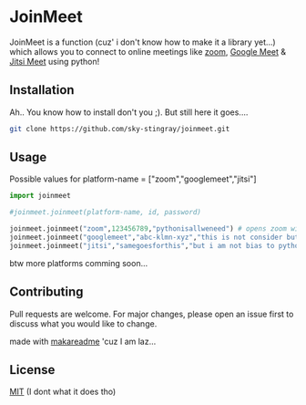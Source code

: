 # JoinMeet

JoinMeet is a function (cuz' i don't know how to make it a library yet...) which allows you to connect to online meetings like [zoom](https://zoom.us/), [Google Meet](https://meet.google.com/) & [Jitsi Meet](https://meet.jit.si/) using python!
## Installation

Ah.. You know how to install don't you ;). But still here it goes....

```bash
git clone https://github.com/sky-stingray/joinmeet.git
```

## Usage
Possible values for platform-name = ["zoom","googlemeet","jitsi"]

```python
import joinmeet

#joinmeet.joinmeet(platform-name, id, password)

joinmeet.joinmeet("zoom",123456789,"pythonisallweneed") # opens zoom with creds you gave duh...
joinmeet.joinmeet("googlemeet","abc-klmn-xyz","this is not consider but who cares") # joins google meet blah blah
joinmeet.joinmeet("jitsi","samegoesforthis","but i am not bias to python ;>") # really you need this?
```
btw more platforms comming soon...
## Contributing
Pull requests are welcome. For major changes, please open an issue first to discuss what you would like to change.

made with [makareadme](https://www.makeareadme.com/) 'cuz
 I am laz...
## License
[MIT](https://choosealicense.com/licenses/mit/) (I dont what it does tho)
